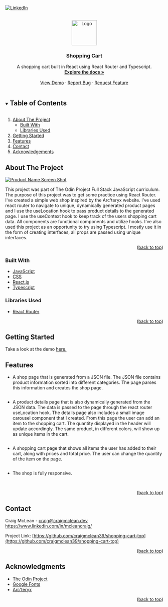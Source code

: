 <div id="top"></div>
<!--
*** Thanks for checking out the Best-README-Template. If you have a suggestion
*** that would make this better, please fork the repo and create a pull request
*** or simply open an issue with the tag "enhancement".
*** Don't forget to give the project a star!
*** Thanks again! Now go create something AMAZING! :D
-->

<!-- PROJECT SHIELDS -->
<!--
*** I'm using markdown "reference style" links for readability.
*** Reference links are enclosed in brackets [ ] instead of parentheses ( ).
*** See the bottom of this document for the declaration of the reference variables
*** for contributors-url, forks-url, etc. This is an optional, concise syntax you may use.
*** https://www.markdownguide.org/basic-syntax/#reference-style-links
-->

<!-- [![Contributors][contributors-shield]][contributors-url]
[![Forks][forks-shield]][forks-url]
[![Stargazers][stars-shield]][stars-url]
[![Issues][issues-shield]][issues-url]
[![MIT License][license-shield]][license-url] -->

[![LinkedIn][linkedin-shield]][linkedin-url]

<!-- PROJECT LOGO -->
<br />
<div align="center">
  <a href="https://github.com/craigmclean39/shopping-cart-top">
    <img src="./images/logo.svg" alt="Logo" width="80" height="80">
  </a>

<h3 align="center">Shopping Cart</h3>

  <p align="center">
    A shopping cart built in React using React Router and Typescript.
    <br />
    <a href="https://github.com/craigmclean39/shopping-cart-top"><strong>Explore the docs »</strong></a>
    <br />
    <br />
    <a href="https://github.com/craigmclean39/shopping-cart-top">View Demo</a>
    ·
    <a href="https://github.com/craigmclean39/shopping-cart-top/issues">Report Bug</a>
    ·
    <a href="https://github.com/craigmclean39/shopping-cart-top/issues">Request Feature</a>
  </p>
</div>

<!-- TABLE OF CONTENTS -->
<details open="open">
  <summary><h2 style="display: inline-block">Table of Contents</h2></summary>
  <ol>
    <li>
      <a href="#about-the-project">About The Project</a>
      <ul>
        <li><a href="#built-with">Built With</a></li>
        <li><a href="#libraries-used">Libraries Used</a></li>
      </ul>
    </li>
    <li>
      <a href="#getting-started">Getting Started</a>
    </li>
    <li><a href="#features">Features</a></li>
    <li><a href="#contact">Contact</a></li>
    <li><a href="#acknowledgements">Acknowledgements</a></li>
  </ol>
</details>

<!-- ABOUT THE PROJECT -->

## About The Project

[![Product Name Screen Shot][product-screenshot]](https://craigmclean39.github.io/shopping-cart-top/)

<p>
This project was part of The Odin Project Full Stack JavaScript curriculum. The purpose of this project was to get some practice using React Router. I've created a simple web shop inspired by the Arc'teryx website. I've used react router to navigate to unique, dynamically generated product pages and I use the useLocation hook to pass product details to the generated page. I use the useContext hook to keep track of the users shopping cart data. All components are functional components and utilize hooks. I've also used this project as an opportunity to try using Typescript. I mostly use it in the form of creating interfaces, all props are passed using unique interfaces.

</p>

<p align="right">(<a href="#top">back to top</a>)</p>

### Built With

- [JavaScript](https://developer.mozilla.org/en-US/docs/Web/JavaScript)
- [CSS](https://developer.mozilla.org/en-US/docs/Web/CSS)
- [React.js](https://reactjs.org/)
- [Typescript](https://www.typescriptlang.org/)

### Libraries Used

- [React Router](https://reactrouter.com/)

<p align="right">(<a href="#top">back to top</a>)</p>

<!-- GETTING STARTED -->

## Getting Started

Take a look at the demo <a href="https://craigmclean39.github.io/shopping-cart-top/">here.</a>

## Features

- A shop page that is generated from a JSON file. The JSON file contains product information sorted into different categories. The page parses this information and creates the shop page.
<p>
<img src="./images/shop-full.png" alt="">
</p>

- A product details page that is also dynamically generated from the JSON data. The data is passed to the page through the react router useLocation hook. The details page also includes a small image carousel component that I created. From this page the user can add an item to the shopping cart. The quantity displayed in the header will update accordingly. The same product, in different colors, will show up as unique items in the cart.
<p>
<img src="./images/details-full.png" alt="">
</p>

- A shopping cart page that shows all items the user has added to their cart, along with prices and total price. The user can change the quantity of the item on the page.
<p>
<img src="./images/cart-full.png" alt="">
</p>

- The shop is fully responsive.
<p>
<img src="./images/shop-mobile.png" alt="">
<img src="./images/details-mobile.png" alt="">
<img src="./images/cart-mobile.png" alt="">
</p>

<p align="right">(<a href="#top">back to top</a>)</p>

<!-- CONTACT -->

## Contact

Craig McLean - craig@craigmclean.dev<br>
https://www.linkedin.com/in/mcleancraig/

Project Link: [https://github.com/craigmclean39/shopping-cart-top](https://github.com/craigmclean39/shopping-cart-top)

<p align="right">(<a href="#top">back to top</a>)</p>

<!-- ACKNOWLEDGMENTS -->

## Acknowledgments

- [The Odin Project](https://www.theodinproject.com/)
- [Google Fonts](https://fonts.google.com/)
- [Arc'teryx](https://www.arcteryx.com)

<p align="right">(<a href="#top">back to top</a>)</p>

<!-- MARKDOWN LINKS & IMAGES -->
<!-- https://www.markdownguide.org/basic-syntax/#reference-style-links -->

[linkedin-shield]: https://img.shields.io/badge/-LinkedIn-black.svg?style=for-the-badge&logo=linkedin&colorB=555
[linkedin-url]: https://www.linkedin.com/in/mcleancraig/
[product-screenshot]: ./images/shop-full.png
